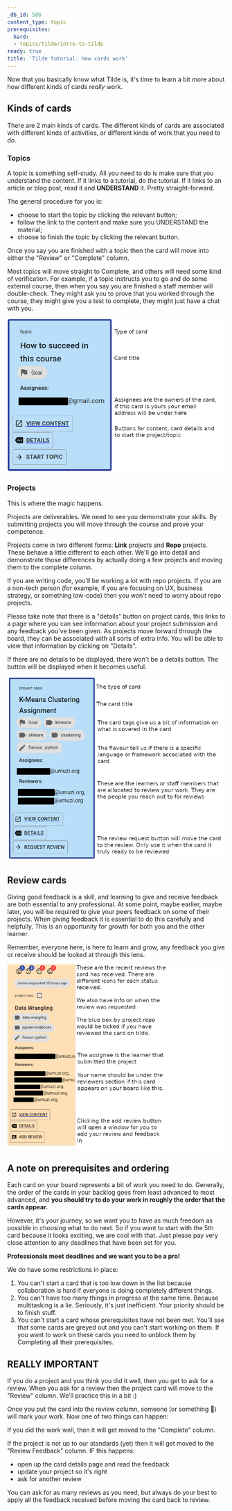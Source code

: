 ```yaml
---
_db_id: 586
content_type: topic
prerequisites:
  hard:
  - topics/tilde/intro-to-tilde
ready: true
title: 'Tilde tutorial: How cards work'
---
```


Now that you basically know what Tilde is, it's time to learn a bit more about how different kinds of cards _really_ work.

## Kinds of cards

There are 2 main kinds of cards. The different kinds of cards are associated with different kinds of activities, or different kinds of work that you need to do.

### Topics

A topic is something self-study. All you need to do is make sure that you understand the content. If it links to a tutorial, do the tutorial. If it links to an article or blog post, read it and **UNDERSTAND** it. Pretty straight-forward.

The general procedure for you is:

- choose to start the topic by clicking the relevant button;
- follow the link to the content and make sure you UNDERSTAND the material;
- choose to finish the topic by clicking the relevant button.

Once you say you are finished with a topic then the card will move into either the "Review" or "Complete" column.

Most topics will move straight to Complete, and others will need some kind of verification. For example, if a topic instructs you to go and do some external course, then when you say you are finished a staff member will double-check. They might ask you to prove that you worked through the course, they might give you a test to complete, they might just have a chat with you.

![labled-topic](labled-topic.png)

### Projects

This is where the magic happens.

Projects are deliverables. We need to see you demonstrate your skills. By submitting projects you will move through the course and prove your competence.

Projects come in two different forms: **Link** projects and **Repo** projects. These behave a little different to each other. We'll go into detail and demonstrate those differences by actually doing a few projects and moving them to the complete column.

If you are writing code, you'll be working a lot with repo projects. If you are a non-tech person (for example, if you are focusing on UX, business strategy, or something low-code) then you won't need to worry about repo projects.

Please take note that there is a "details" button on project cards, this links to a page where you can see information about your project submission and any feedback you've been given. As projects move forward through the board, they can be associated with all sorts of extra info. You will be able to view that information by clicking on "Details".

If there are no details to be displayed, there won't be a details button. The button will be displayed when it becomes useful.

![labled-project](labled-project.png)

## Review cards

Giving good feedback is a skill, and learning to give and receive feedback are both essential to any professional. At some point, maybe earlier, maybe later, you will be required to give your peers feedback on some of their projects. When giving feedback it is essential to do this carefully and helpfully. This is an opportunity for growth for both you and the other learner. 

Remember, everyone here, is here to learn and grow, any feedback you give or receive should be looked at through this lens.

![labled-review-card](labled-review-card.png)

## A note on prerequisites and ordering

Each card on your board represents a bit of work you need to do. Generally, the order of the cards in your backlog goes from least advanced to most advanced, and **you should try to do your work in roughly the order that the cards appear.**

However, it's your journey, so we want you to have as much freedom as possible in choosing what to do next. So if you want to start with the 5th card because it looks exciting, we are cool with that. Just please pay very close attention to any deadlines that have been set for you.

**Professionals meet deadlines and we want you to be a pro!**

We do have some restrictions in place:

1. You can't start a card that is too low down in the list because collaboration is hard if everyone is doing completely different things.
2. You can't have too many things in progress at the same time. Because multitasking is a lie. Seriously, it's just inefficient. Your priority should be to finish stuff.
3. You can't start a card whose prerequisites have not been met. You'll see that some cards are greyed out and you can't start working on them. If you want to work on these cards you need to unblock them by Completing all their prerequisites.

## REALLY IMPORTANT

If you do a project and you think you did it well, then you get to ask for a review. When you ask for a review then the project card will move to the "Review" column. We'll practice this in a bit :)

Once you put the card into the review column, someone (or something 🤖) will mark your work. Now one of two things can happen:

If you did the work well, then it will get moved to the "Complete" column.

If the project is not up to our standards (yet) then it will get moved to the "Review Feedback" column. IF this happens:
- open up the card details page and read the feedback
- update your project so it's right
- ask for another review

You can ask for as many reviews as you need, but always do your best to apply all the feedback received before moving the card back to review.